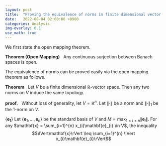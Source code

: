 ```yaml
---
layout: post
title:  "Proving the equivalence of norms in finite dimensional vector spaces via open mapping theorem"
date:   2022-08-04 02:00:00 +0900
categories: Analysis
img-overlay: 0.1
use_math: true
---
```


We first state the open mapping theorem.

**Theorem (Open Mapping)** &nbsp; Any continuous surjection between Banach spaces is open.

The equivalence of norms can be proved easily via the open mapping theorem as follows.

**Theorem** &nbsp; Let $V$ be a finite dimensional $\mathbb{R}$-vector space. Then any two norms on $V$ induce the same topology.

**proof.** &nbsp; Without loss of generality, let $V = \mathbb{R}^{n}$. Let $\lVert\cdot\rVert$ be a norm and $\lVert\cdot\rVert_{1}$ be the $1$-norm on $V$.<br/>

$\{\mathbf{e_{1}}\}$
Let $\{ \mathbf{e}_{1}, \ldots, \mathbf{e}_{n} \}$ be the standard basis of $V$ and $M = \max_{1 \leq i \leq n} \lVert\mathbf{e}_{i}\rVert$.
For any $\mathbf{x} = \sum_{i=1}^{n} x_{i}\mathbf{e}_{i} \in V$, the inequality
$$\lVert\mathbf{x}\rVert \leq \sum_{i=1}^{n} \lVert x_{i}\mathbf{e}_{i}\rVert$$






[^1]: test reference style link 
